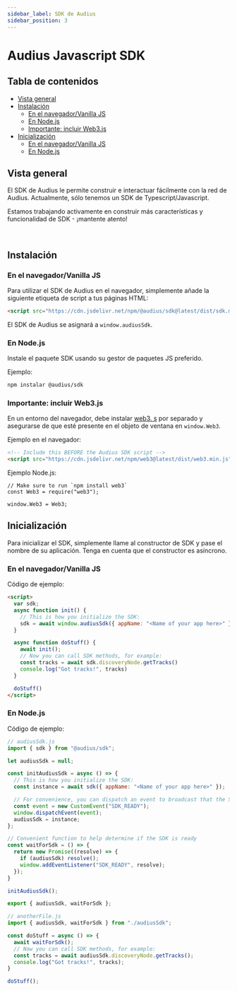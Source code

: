```yaml
---
sidebar_label: SDK de Audius
sidebar_position: 3
---
```


# Audius Javascript SDK

## Tabla de contenidos
- [Vista general](#overview)
- [Instalación](#installation)
  - [En el navegador/Vanilla JS](#in-the-browservanilla-js)
  - [En Node.js](#in-nodejs)
  - [Importante: incluir Web3.js](#important-include-web3js)
- [Inicialización](#initialization)
  - [En el navegador/Vanilla JS](#in-the-browservanilla-js-1)
  - [En Node.js](#in-nodejs-1)

## Vista general

El SDK de Audius le permite construir e interactuar fácilmente con la red de Audius. Actualmente, sólo tenemos un SDK de Typescript/Javascript.

Estamos trabajando activamente en construir más características y funcionalidad de SDK - ¡mantente atento!

<br />

## Instalación

### En el navegador/Vanilla JS

Para utilizar el SDK de Audius en el navegador, simplemente añade la siguiente etiqueta de script a tus páginas HTML:

```html
<script src="https://cdn.jsdelivr.net/npm/@audius/sdk@latest/dist/sdk.min.js"></script>
```

El SDK de Audius se asignará a `window.audiusSdk`.

### En Node.js

Instale el paquete SDK usando su gestor de paquetes JS preferido.

Ejemplo:

```bash
npm instalar @audius/sdk
```

### Importante: incluir Web3.js

En un entorno del navegador, debe instalar [web3. s](https://github.com/ChainSafe/web3.js) por separado y asegurarse de que esté presente en el objeto de ventana en `window.Web3`.

Ejemplo en el navegador:

```HTML
<!-- Include this BEFORE the Audius SDK script -->
<script src="https://cdn.jsdelivr.net/npm/web3@latest/dist/web3.min.js"></script>
```

Ejemplo Node.js:

```JS
// Make sure to run `npm install web3`
const Web3 = require("web3");

window.Web3 = Web3;
```

## Inicialización

Para inicializar el SDK, simplemente llame al constructor de SDK y pase el nombre de su aplicación. Tenga en cuenta que el constructor es asíncrono.

### En el navegador/Vanilla JS

Código de ejemplo:

```HTML
<script>
  var sdk;
  async function init() {
    // This is how you initialize the SDK:
    sdk = await window.audiusSdk({ appName: "<Name of your app here>" });
  }

  async function doStuff() {
    await init();
    // Now you can call SDK methods, for example:
    const tracks = await sdk.discoveryNode.getTracks()
    console.log("Got tracks!", tracks)
  }

  doStuff()
</script>
```

### En Node.js

Código de ejemplo:

```Javascript
// audiusSdk.js
import { sdk } from "@audius/sdk";

let audiusSdk = null;

const initAudiusSdk = async () => {
  // This is how you initialize the SDK:
  const instance = await sdk({ appName: "<Name of your app here>" });

  // For convenience, you can dispatch an event to broadcast that the SDK is ready
  const event = new CustomEvent("SDK_READY");
  window.dispatchEvent(event);
  audiusSdk = instance;
};

// Convenient function to help determine if the SDK is ready
const waitForSdk = () => {
  return new Promise((resolve) => {
    if (audiusSdk) resolve();
    window.addEventListener("SDK_READY", resolve);
  });
}

initAudiusSdk();

export { audiusSdk, waitForSdk };
```

```Javascript
// anotherFile.js
import { audiusSdk, waitForSdk } from "./audiusSdk";

const doStuff = async () => {
  await waitForSdk();
  // Now you can call SDK methods, for example:
  const tracks = await audiusSdk.discoveryNode.getTracks();
  console.log("Got tracks!", tracks);
}

doStuff();
```
